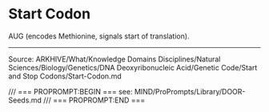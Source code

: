 # Start Codon

AUG (encodes Methionine, signals start of translation).

---
Source: ARKHIVE/What/Knowledge Domains Disciplines/Natural Sciences/Biology/Genetics/DNA Deoxyribonucleic Acid/Genetic Code/Start and Stop Codons/Start-Codon.md

/// === PROPROMPT:BEGIN ===
see: MIND/ProPrompts/Library/DOOR-Seeds.md
/// === PROPROMPT:END ===
